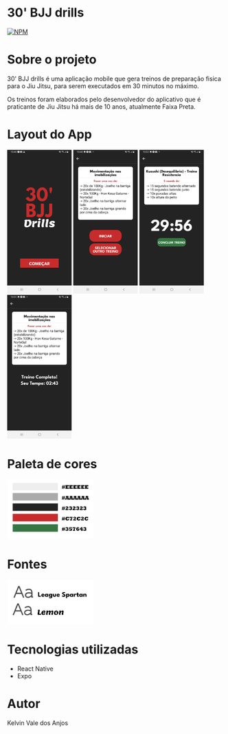 # 30' BJJ drills
[![NPM](https://img.shields.io/npm/l/react)](https://github.com/KelvinValeTi/30-bjj-drills/blob/main/LICENSE) 

# Sobre o projeto
30' BJJ drills é uma aplicação mobile que gera treinos de preparação fisica para o Jiu Jitsu, para serem executados em 30 minutos no máximo.

Os treinos foram elaborados pelo desenvolvedor do aplicativo que é praticante de Jiu Jitsu há mais de 10 anos, atualmente Faixa Preta.

# Layout do App
<img src="./assets/screensReadme/telaInicial.jpg" alt="Tela inicial do app" width="150px">  <img src="./assets/screensReadme/escolheTreino.jpg" alt="Tela para escolher o treino" width="150px"> <img src="./assets/screensReadme/treinoInicio.jpg" alt="Tela de inicio do treino" width="150px">  <img src="./assets/screensReadme/treinoFim.jpg" alt="Tela final do app" width="150px">

# Paleta de cores
<img src="./assets/screensReadme/paletaCores.jpg" alt="Paleta de cores" width="200px">

# Fontes
<img src="./assets/screensReadme/fontes.jpg" alt="Fontes" width="200px">

# Tecnologias utilizadas
- React Native
- Expo

# Autor
Kelvin Vale dos Anjos
